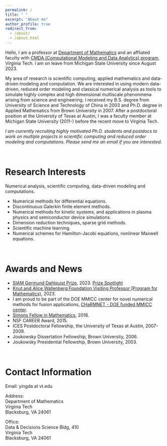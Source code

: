 ```yaml
---
permalink: /
title: " " 
excerpt: "About me"
author_profile: true
redirect_from: 
  - /about/
  - /about.html
---
```




Hello, I am a professor at [Department of Mathematics](https://math.vt.edu/) and an affliated faculty with [CMDA (Computational Modeling and Data Analytics) program](https://data.science.vt.edu/programs/cmda.html), Virginia Tech. I am on leave from  Michigan State University since August 2023. 

My area of research is scientific computing, applied mathematics and data-driven modeling and computation. We are interested in using modern data-driven, reduced order modeling and classical numerical analysis as tools to simulate highly complex and high dimensional multiscale phenonmena arising from science and engineering. I received my B.S. degree from University of Science and Technology of China in 2003 and Ph.D. degree in Applied Mathematics from Brown University in 2007. After a postdoctoral position at the University of Texas at Austin, I was a faculty member at Michigan State University (2011-) before the recent move to Virginia Tech. 

*I am currently recruiting highly motivated Ph.D. students and postdocs to work on multiple projects in scientific computing and reduced order modeling and computations. Please send me an email if you are interested.*

<p>&nbsp;</p>

Research Interests
======
Numerical analysis, scientific computing, data-driven modeling and computations.
* Numerical methods for differential equations.
* Discontinuous Galerkin finite element methods.
* Numerical methods for kinetic systems, and applications in plasma physics and semiconductor device simulations.
* Dimension reduction techniques, sparse grid methods.
* Scientific machine learning.
* Numerical schemes for Hamilton-Jacobi equations, nonlinear Maxwell equations.

<p>&nbsp;</p>

# Awards and News
* [SIAM Germund Dahlquist Prize](https://www.siam.org/prizes-recognition/major-prizes-lectures/detail/germund-dahlquist-prize), 2023. [Prize Spotlight](https://sinews.siam.org/Details-Page/august-prize-spotlight#Cheng)
* [Knut and Alice Wallenberg Foundation Visiting Professor (Program for Mathematics)](https://kaw.wallenberg.org/en/yingda-cheng), 2023.
* I am proud to be part of the DOE MMICC center for novel numerical methods for fusion applications, [CHaRMNET - DOE funded MMICC center](https://charmnet-mmicc.github.io/).
* [Simons Fellow in Mathematics](https://www.simonsfoundation.org/grant/simons-fellows-in-mathematics/?tab=awardees), 2018.
* NSF CAREER Award, 2015.
* ICES Postdoctoral Fellowship, the University of Texas at Austin, 2007-2009.
* Joukowsky Dissertation Fellowship, Brown University, 2006.
* Joukowsky Presidential Fellowship, Brown University, 2003.


<p>&nbsp;</p>


# Contact Information

Email: yingda at vt.edu

Address:\
Department of Mathematics\
Virginia Tech\
Blacksburg, VA 24061

Office:\
Data & Decisions Science Bldg, 410\
Virginia Tech\
Blacksburg, VA 24061



